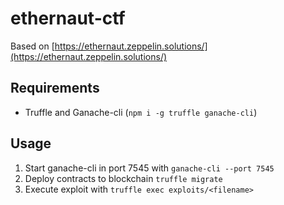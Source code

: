 # ethernaut-ctf
Based on [https://ethernaut.zeppelin.solutions/](https://ethernaut.zeppelin.solutions/)

## Requirements
- Truffle and Ganache-cli (`npm i -g truffle ganache-cli`)

## Usage
1. Start ganache-cli in port 7545 with `ganache-cli --port 7545`
2. Deploy contracts to blockchain `truffle migrate`
3. Execute exploit with `truffle exec exploits/<filename>`
